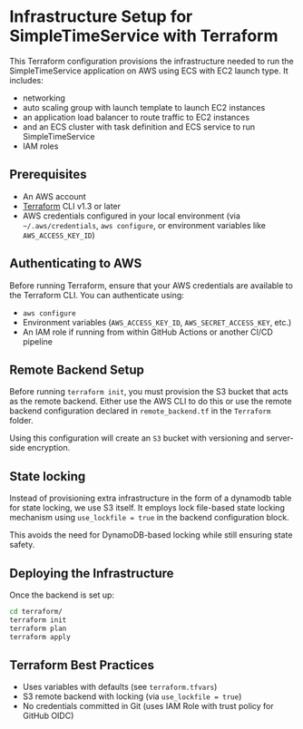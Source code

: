 # Infrastructure Setup for SimpleTimeService with Terraform

This Terraform configuration provisions the infrastructure needed to run the SimpleTimeService application on AWS using ECS with EC2 launch type. It includes:

- networking
- auto scaling group with launch template to launch EC2 instances
- an application load balancer to route traffic to EC2 instances
- and an ECS cluster with task definition and ECS service to run SimpleTimeService
- IAM roles

## Prerequisites

- An AWS account
- [Terraform](https://developer.hashicorp.com/terraform/downloads) CLI v1.3 or later
- AWS credentials configured in your local environment (via `~/.aws/credentials`, `aws configure`, or environment variables like `AWS_ACCESS_KEY_ID`)

## Authenticating to AWS

Before running Terraform, ensure that your AWS credentials are available to the Terraform CLI. You can authenticate using:

- `aws configure`
- Environment variables (`AWS_ACCESS_KEY_ID`, `AWS_SECRET_ACCESS_KEY`, etc.)
- An IAM role if running from within GitHub Actions or another CI/CD pipeline

## Remote Backend Setup

Before running `terraform init`, you must provision the S3 bucket that acts as the remote backend. Either use the AWS CLI to do this or use the remote backend configuration declared in `remote_backend.tf` in the `Terraform` folder.

Using this configuration will create an `S3` bucket with versioning and server-side encryption.

## State locking

Instead of provisioning extra infrastructure in the form of a dynamodb table for state locking, we use S3 itself. It employs lock file-based state locking mechanism using `use_lockfile = true` in the backend configuration block.

This avoids the need for DynamoDB-based locking while still ensuring state safety.

## Deploying the Infrastructure

Once the backend is set up:

```bash
cd terraform/
terraform init
terraform plan
terraform apply
```

## Terraform Best Practices

- Uses variables with defaults (see `terraform.tfvars`)
- S3 remote backend with locking (via `use_lockfile = true`)
- No credentials committed in Git (uses IAM Role with trust policy for GitHub OIDC)
